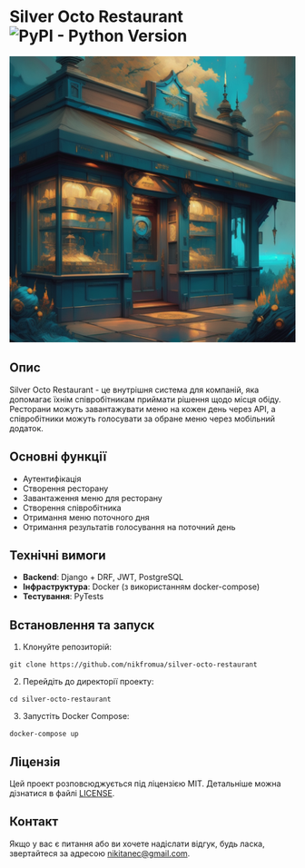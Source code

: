 # Silver Octo Restaurant ![PyPI - Python Version](https://img.shields.io/pypi/pyversions/Django?style=flat-square)

![restaurant_img](media/image-1.png)
## Опис
Silver Octo Restaurant - це внутрішня система для компаній, яка допомагає їхнім співробітникам приймати рішення щодо місця обіду. Ресторани можуть завантажувати меню на кожен день через API, а співробітники можуть голосувати за обране меню через мобільний додаток.

## Основні функції
- Аутентифікація
- Створення ресторану
- Завантаження меню для ресторану
- Створення співробітника
- Отримання меню поточного дня
- Отримання результатів голосування на поточний день

## Технічні вимоги
- **Backend**: Django + DRF, JWT, PostgreSQL
- **Інфраструктура**: Docker (з використанням docker-compose)
- **Тестування**: PyTests

## Встановлення та запуск

1. Клонуйте репозиторій:
```
git clone https://github.com/nikfromua/silver-octo-restaurant
```


2. Перейдіть до директорії проекту:
```
cd silver-octo-restaurant
```
3. Запустіть Docker Compose:
```
docker-compose up
```



## Ліцензія

Цей проект розповсюджується під ліцензією MIT. Детальніше можна дізнатися в файлі [LICENSE](LICENSE).

## Контакт

Якщо у вас є питання або ви хочете надіслати відгук, будь ласка, звертайтеся за адресою nikitanec@gmail.com.
